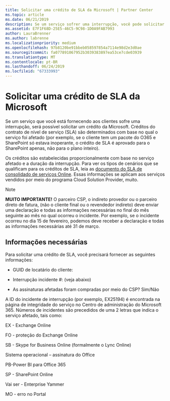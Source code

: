```yaml
---
title: Solicitar uma crédito de SLA da Microsoft | Partner Center
ms.topic: article
ms.date: 06/21/2019
description: Se um serviço sofrer uma interrupção, você pode solicitar uma crédito de SLA para o seu cliente.
ms.assetid: E7F1F68D-25E5-46C5-9C98-1D0A9FAB7993
author: LauraBrenner
ms.author: labrenne
ms.localizationpriority: medium
ms.openlocfilehash: 97b8120be91bbeb058597854a7114e98d2e3d0ae
ms.sourcegitcommit: fa077891067952b3039383897ea53ce7cde03939
ms.translationtype: MT
ms.contentlocale: pt-BR
ms.lasthandoff: 06/24/2019
ms.locfileid: "67333993"
---
```

# <a name="request-an-sla-credit-from-microsoft"></a>Solicitar uma crédito de SLA da Microsoft 

Se um serviço que você está fornecendo aos clientes sofre uma interrupção, será possível solicitar um crédito da Microsoft. Créditos do contrato de nível de serviço (SLA) são determinados com base no qual o serviço foi afetado (por exemplo, se o cliente tem um pacote do O365 e SharePoint só estava inoperante, o crédito de SLA é aprovado para o SharePoint apenas, não para o plano inteiro).

Os créditos são estabelecidas proporcionalmente com base no serviço afetado e a duração da interrupção. Para ver os tipos de cenários que se qualificam para os créditos de SLA, leia as [documento do SLA de consolidado de serviços Online](http://www.microsoftvolumelicensing.com/DocumentSearch.aspx?Mode=3&DocumentTypeId=37). Essas informações se aplicam aos serviços vendidos por meio do programa Cloud Solution Provider, muito.

>[!Note]
>**MUITO IMPORTANTE!** O parceiro CSP, o indireto provedor ou o parceiro direto de fatura, (não o cliente final ou o revendedor indireto) deve enviar uma declaração e todas as informações necessárias no final do mês seguinte ao mês no qual ocorreu o incidente. Por exemplo, se o incidente ocorreu no dia 15 de fevereiro, podemos deve receber a declaração e todas as informações necessárias até 31 de março. 

## <a name="required-information"></a>Informações necessárias


Para solicitar uma crédito de SLA, você precisará fornecer as seguintes informações: 

- GUID de locatário do cliente: 

- Interrupção incidente #: (veja abaixo)

- As assinaturas afetadas foram compradas por meio do CSP? Sim/Não

A ID do incidente de interrupção (por exemplo, EX25194) é encontrada na página de integridade do serviço no Centro de administração do Microsoft 365. Números de incidentes são precedidos de uma 2 letras que indica o serviço afetado, tais como:

EX - Exchange Online

FO - proteção do Exchange Online

SB - Skype for Business Online (formalmente o Lync Online)

Sistema operacional – assinatura do Office

PB-Power BI para Office 365

SP - SharePoint Online

Vai ser - Enterprise Yammer

MO - erro no Portal




